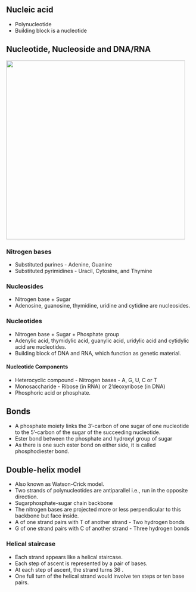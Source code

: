 
## Nucleic acid
* Polynucleotide
* Building block is a nucleotide

## Nucleotide, Nucleoside and DNA/RNA
<img width="480" src="https://user-images.githubusercontent.com/20998959/152136614-17c3b121-b613-48cc-b994-7294722df153.png">

### Nitrogen bases
* Substituted purines - Adenine, Guanine
* Substituted pyrimidines - Uracil, Cytosine, and Thymine

### Nucleosides
* Nitrogen base + Sugar
* Adenosine, guanosine, thymidine, uridine and cytidine are nucleosides. 

### Nucleotides
* Nitrogen base + Sugar + Phosphate group
* Adenylic acid, thymidylic acid, guanylic acid, uridylic acid and cytidylic acid are nucleotides. 
* Building block of DNA and RNA, which function as genetic material.

#### Nucleotide Components
* Heterocyclic compound - Nitrogen bases - A, G, U, C or T
* Monosaccharide - Ribose (in RNA) or 2’deoxyribose (in DNA)
* Phosphoric acid or phosphate.

## Bonds
* A phosphate moiety links the 3’-carbon of one sugar of one nucleotide to the 5’-carbon of the sugar of the succeeding nucleotide.
* Ester bond between the phosphate and hydroxyl group of sugar
* As there is one such ester bond on either side, it is called phosphodiester bond.

## Double-helix model
* Also known as Watson-Crick model.
* Two strands of polynucleotides are antiparallel i.e., run in the opposite direction.
* Sugarphosphate-sugar chain backbone
* The nitrogen bases are projected more or less perpendicular to this backbone but face inside.
* A of one strand pairs with T of another strand - Two hydrogen bonds
* G of one strand pairs with C of another strand - Three hydrogen bonds

### Helical staircase
* Each strand appears like a helical staircase.
* Each step of ascent is represented by a pair of bases.
* At each step of ascent, the strand turns 36 .
* One full turn of the helical strand would involve ten steps or ten base pairs.
